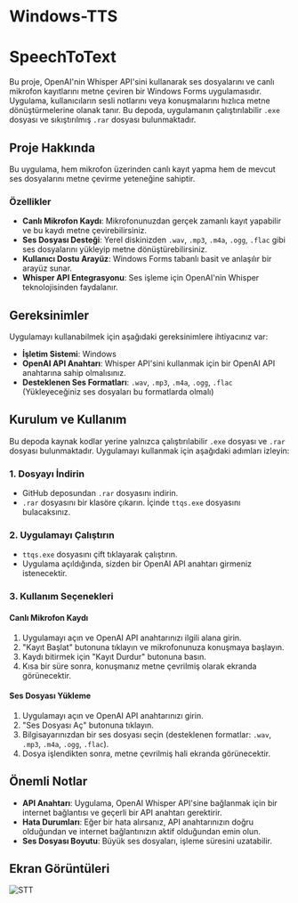 # Windows-TTS
# SpeechToText

Bu proje, OpenAI'nin Whisper API'sini kullanarak ses dosyalarını ve canlı mikrofon kayıtlarını metne çeviren bir Windows Forms uygulamasıdır. Uygulama, kullanıcıların sesli notlarını veya konuşmalarını hızlıca metne dönüştürmelerine olanak tanır. Bu depoda, uygulamanın çalıştırılabilir `.exe` dosyası ve sıkıştırılmış `.rar` dosyası bulunmaktadır.

## Proje Hakkında

Bu uygulama, hem mikrofon üzerinden canlı kayıt yapma hem de mevcut ses dosyalarını metne çevirme yeteneğine sahiptir. 

### Özellikler

- **Canlı Mikrofon Kaydı**: Mikrofonunuzdan gerçek zamanlı kayıt yapabilir ve bu kaydı metne çevirebilirsiniz.
- **Ses Dosyası Desteği**: Yerel diskinizden `.wav`, `.mp3`, `.m4a`, `.ogg`, `.flac` gibi ses dosyalarını yükleyip metne dönüştürebilirsiniz.
- **Kullanıcı Dostu Arayüz**: Windows Forms tabanlı basit ve anlaşılır bir arayüz sunar.
- **Whisper API Entegrasyonu**: Ses işleme için OpenAI'nin Whisper teknolojisinden faydalanır.

## Gereksinimler

Uygulamayı kullanabilmek için aşağıdaki gereksinimlere ihtiyacınız var:

- **İşletim Sistemi**: Windows 
- **OpenAI API Anahtarı**: Whisper API'sini kullanmak için bir OpenAI API anahtarına sahip olmalısınız.
- **Desteklenen Ses Formatları**: `.wav`, `.mp3`, `.m4a`, `.ogg`, `.flac` (Yükleyeceğiniz ses dosyaları bu formatlarda olmalı)

## Kurulum ve Kullanım

Bu depoda kaynak kodlar yerine yalnızca çalıştırılabilir `.exe` dosyası ve `.rar` dosyası bulunmaktadır. Uygulamayı kullanmak için aşağıdaki adımları izleyin:

### 1. Dosyayı İndirin
- GitHub deposundan `.rar` dosyasını indirin.
- `.rar` dosyasını bir klasöre çıkarın. İçinde `ttqs.exe` dosyasını bulacaksınız.

### 2. Uygulamayı Çalıştırın
- `ttqs.exe` dosyasını çift tıklayarak çalıştırın.
- Uygulama açıldığında, sizden bir OpenAI API anahtarı girmeniz istenecektir.

### 3. Kullanım Seçenekleri

#### Canlı Mikrofon Kaydı
1. Uygulamayı açın ve OpenAI API anahtarınızı ilgili alana girin.
2. "Kayıt Başlat" butonuna tıklayın ve mikrofonunuza konuşmaya başlayın.
3. Kaydı bitirmek için "Kayıt Durdur" butonuna basın.
4. Kısa bir süre sonra, konuşmanız metne çevrilmiş olarak ekranda görünecektir.

#### Ses Dosyası Yükleme
1. Uygulamayı açın ve OpenAI API anahtarınızı girin.
2. "Ses Dosyası Aç" butonuna tıklayın.
3. Bilgisayarınızdan bir ses dosyası seçin (desteklenen formatlar: `.wav`, `.mp3`, `.m4a`, `.ogg`, `.flac`).
4. Dosya işlendikten sonra, metne çevrilmiş hali ekranda görünecektir.

## Önemli Notlar
- **API Anahtarı**: Uygulama, OpenAI Whisper API'sine bağlanmak için bir internet bağlantısı ve geçerli bir API anahtarı gerektirir.
- **Hata Durumları**: Eğer bir hata alırsanız, API anahtarınızın doğru olduğundan ve internet bağlantınızın aktif olduğundan emin olun.
- **Ses Dosyası Boyutu**: Büyük ses dosyaları, işleme süresini uzatabilir.

## Ekran Görüntüleri
![STT](https://github.com/user-attachments/assets/d6dfb420-c5a2-442c-b0c9-18488c9bd244)
